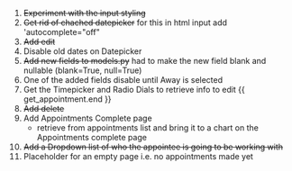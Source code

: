 1. ~~Experiment with the input styling~~
2. ~~Get rid of chached datepicker~~  for this in html input add 'autocomplete="off"
3. ~~Add edit~~
4. Disable old dates on Datepicker
5. ~~Add new fields to models.py~~  had to make the new field blank and nullable (blank=True, null=True)
6. One of the added fields disable until Away is selected
7. Get the Timepicker and Radio Dials to retrieve info to edit {{ get_appointment.end }}
8. ~~Add delete~~
9. Add Appointments Complete page
    * retrieve from appointments list and bring it to 
        a chart on the Appointments complete page
10. ~~Add a Dropdown list of who the appointee is going to be working with~~
11. Placeholder for an empty page i.e. no appointments made yet
